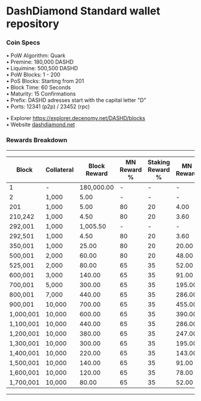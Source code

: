 DashDiamond Standard wallet repository
=====================================

### Coin Specs

• PoW Algorithm: Quark    
• Premine: 180,000 DASHD   
• Liquimine: 500,500 DASHD    
• PoW Blocks: 1 - 200    
• PoS Blocks: Starting from 201   
• Block Time: 60 Seconds    
• Maturity: 15 Confirmations  
• Prefix: DASHD adresses start with the capital letter "D"  
• Ports: 12341 (p2p) / 23452 (rpc)

• Explorer https://explorer.decenomy.net/DASHD/blocks  
• Website [dashdiamond.net](https://dashdiamond.net)

### Rewards Breakdown
---
| Block     | Collateral | Block Reward | MN Reward % | Staking Reward % | MN Reward | Staker Reward |
| --------- | ---------- | ------------ | ----------- | ---------------- | --------- | ------------- |
| 1         | \-         | 180,000.00   | \-          | \-               | \-        | \-            |
| 2         | 1,000      | 5.00         | \-          | \-               | \-        | \-            |
| 201       | 1,000      | 5.00         | 80          | 20               | 4.00      | 1.00          |
| 210,242   | 1,000      | 4.50         | 80          | 20               | 3.60      | 0.90          |
| 292,001   | 1,000      | 1,005.50     | \-          | \-               | \-        | 4.50          |
| 292,501   | 1,000      | 4.50         | 80          | 20               | 3.60      | 0.90          |
| 350,001   | 1,000      | 25.00        | 80          | 20               | 20.00     | 5.00          |
| 500,001   | 2,000      | 60.00        | 80          | 20               | 48.00     | 12.00         |
| 525,001   | 2,000      | 80.00        | 65          | 35               | 52.00     | 28.00         |
| 600,001   | 3,000      | 140.00       | 65          | 35               | 91.00     | 49.00         |
| 700,001   | 5,000      | 300.00       | 65          | 35               | 195.00    | 105.00        |
| 800,001   | 7,000      | 440.00       | 65          | 35               | 286.00    | 154.00        |
| 900,001   | 10,000     | 700.00       | 65          | 35               | 455.00    | 245.00        |
| 1,000,001 | 10,000     | 600.00       | 65          | 35               | 390.00    | 210.00        |
| 1,100,001 | 10,000     | 440.00       | 65          | 35               | 286.00    | 154.00        |
| 1,200,001 | 10,000     | 380.00       | 65          | 35               | 247.00    | 133.00        |
| 1,300,001 | 10,000     | 300.00       | 65          | 35               | 195.00    | 105.00        |
| 1,400,001 | 10,000     | 220.00       | 65          | 35               | 143.00    | 77.00         |
| 1,500,001 | 10,000     | 140.00       | 65          | 35               | 91.00     | 49.00         |
| 1,600,001 | 10,000     | 120.00       | 65          | 35               | 78.00     | 42.00         |
| 1,700,001 | 10,000     | 80.00        | 65          | 35               | 52.00     | 28.00         |
---
